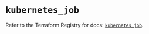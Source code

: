 # `kubernetes_job`

Refer to the Terraform Registry for docs: [`kubernetes_job`](https://registry.terraform.io/providers/hashicorp/kubernetes/2.37.1/docs/resources/job).
